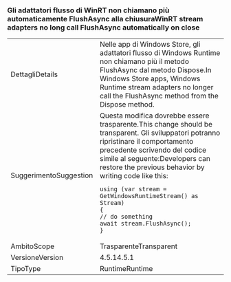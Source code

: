 ### <a name="winrt-stream-adapters-no-long-call-flushasync-automatically-on-close"></a><span data-ttu-id="cae54-101">Gli adattatori flusso di WinRT non chiamano più automaticamente FlushAsync alla chiusura</span><span class="sxs-lookup"><span data-stu-id="cae54-101">WinRT stream adapters no long call FlushAsync automatically on close</span></span>

|   |   |
|---|---|
|<span data-ttu-id="cae54-102">Dettagli</span><span class="sxs-lookup"><span data-stu-id="cae54-102">Details</span></span>|<span data-ttu-id="cae54-103">Nelle app di Windows Store, gli adattatori flusso di Windows Runtime non chiamano più il metodo FlushAsync dal metodo Dispose.</span><span class="sxs-lookup"><span data-stu-id="cae54-103">In Windows Store apps, Windows Runtime stream adapters no longer call the FlushAsync method from the Dispose method.</span></span>|
|<span data-ttu-id="cae54-104">Suggerimento</span><span class="sxs-lookup"><span data-stu-id="cae54-104">Suggestion</span></span>|<span data-ttu-id="cae54-105">Questa modifica dovrebbe essere trasparente.</span><span class="sxs-lookup"><span data-stu-id="cae54-105">This change should be transparent.</span></span> <span data-ttu-id="cae54-106">Gli sviluppatori potranno ripristinare il comportamento precedente scrivendo del codice simile al seguente:</span><span class="sxs-lookup"><span data-stu-id="cae54-106">Developers can restore the previous behavior by writing code like this:</span></span><pre><code class="lang-csharp">using (var stream = GetWindowsRuntimeStream() as Stream)&#13;&#10;{&#13;&#10;// do something&#13;&#10;await stream.FlushAsync();&#13;&#10;}&#13;&#10;</code></pre>|
|<span data-ttu-id="cae54-107">Ambito</span><span class="sxs-lookup"><span data-stu-id="cae54-107">Scope</span></span>|<span data-ttu-id="cae54-108">Trasparente</span><span class="sxs-lookup"><span data-stu-id="cae54-108">Transparent</span></span>|
|<span data-ttu-id="cae54-109">Versione</span><span class="sxs-lookup"><span data-stu-id="cae54-109">Version</span></span>|<span data-ttu-id="cae54-110">4.5.1</span><span class="sxs-lookup"><span data-stu-id="cae54-110">4.5.1</span></span>|
|<span data-ttu-id="cae54-111">Tipo</span><span class="sxs-lookup"><span data-stu-id="cae54-111">Type</span></span>|<span data-ttu-id="cae54-112">Runtime</span><span class="sxs-lookup"><span data-stu-id="cae54-112">Runtime</span></span>|

